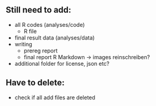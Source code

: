 ## Still need to add:
* all R codes (analyses/code)
  * R file
* final result data (analyses/data)
* writing 
  * prereg report
  * final report R Markdown -> images reinschreiben? 
 * additional folder for license, json etc?
  
## Have to delete:
* check if all add files are deleted
